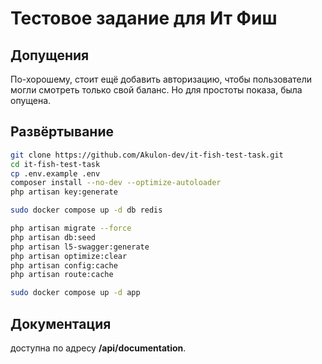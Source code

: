 # Тестовое задание для Ит Фиш

## Допущения
По-хорошему, стоит ещё добавить авторизацию, чтобы пользователи могли смотреть только свой баланс. Но для простоты показа, была опущена.  

## Развёртывание

```bash
git clone https://github.com/Akulon-dev/it-fish-test-task.git
cd it-fish-test-task
cp .env.example .env
composer install --no-dev --optimize-autoloader
php artisan key:generate

sudo docker compose up -d db redis

php artisan migrate --force
php artisan db:seed
php artisan l5-swagger:generate
php artisan optimize:clear
php artisan config:cache
php artisan route:cache

sudo docker compose up -d app
```

## Документация
доступна по адресу **/api/documentation**.


